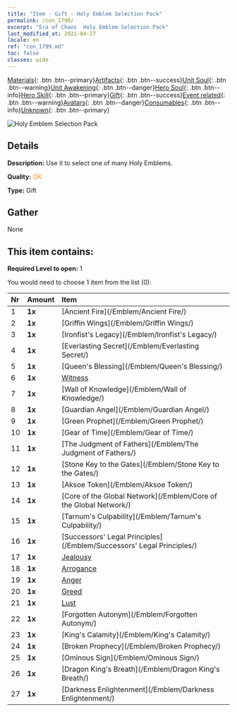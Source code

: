 ```yaml
---
title: "Item - Gift - Holy Emblem Selection Pack"
permalink: /con_1799/
excerpt: "Era of Chaos  Holy Emblem Selection Pack"
last_modified_at: 2021-04-27
locale: en
ref: "con_1799.md"
toc: false
classes: wide
---
```

 [Materials](/Items/){: .btn .btn--primary}[Artifacts](/Items/Artifacts/){: .btn .btn--success}[Unit Soul](/Items/UnitSoul/){: .btn .btn--warning}[Unit Awakening](/Items/UnitAwakening/){: .btn .btn--danger}[Hero Soul](/Items/HeroSoul/){: .btn .btn--info}[Hero Skill](/Items/HeroSkill/){: .btn .btn--primary}[Gift](/Items/Gift/){: .btn .btn--success}[Event related](/Items/Events/){: .btn .btn--warning}[Avatars](/Items/Avatars/){: .btn .btn--danger}[Consumables](/Items/Consumables/){: .btn .btn--info}[Unknown](/Items/Unknown/){: .btn .btn--primary}

 ![Holy Emblem Selection Pack](/images/t/i_907089.png)

## Details
 **Description:** Use it to select one of many Holy Emblems.

 **Quality:** <span style="color: #FF8C00">OK</span>

 **Type:** Gift

## Gather

  None

## This item contains:

 **Required Level to open:** 1

 You would need to choose 1 item from the list (0):

  | Nr | Amount |     Item    |
  |:---|:-------|:------------|
  | 1 |  **1x** | [Ancient Fire](/Emblem/Ancient Fire/) |  | 
  | 2 |  **1x** | [Griffin Wings](/Emblem/Griffin Wings/) |  | 
  | 3 |  **1x** | [Ironfist's Legacy](/Emblem/Ironfist's Legacy/) |  | 
  | 4 |  **1x** | [Everlasting Secret](/Emblem/Everlasting Secret/) |  | 
  | 5 |  **1x** | [Queen's Blessing](/Emblem/Queen's Blessing/) |  | 
  | 6 |  **1x** | [Witness](/Emblem/Witness/) |  | 
  | 7 |  **1x** | [Wall of Knowledge](/Emblem/Wall of Knowledge/) |  | 
  | 8 |  **1x** | [Guardian Angel](/Emblem/Guardian Angel/) |  | 
  | 9 |  **1x** | [Green Prophet](/Emblem/Green Prophet/) |  | 
  | 10 |  **1x** | [Gear of Time](/Emblem/Gear of Time/) |  | 
  | 11 |  **1x** | [The Judgment of Fathers](/Emblem/The Judgment of Fathers/) |  | 
  | 12 |  **1x** | [Stone Key to the Gates](/Emblem/Stone Key to the Gates/) |  | 
  | 13 |  **1x** | [Aksoe Token](/Emblem/Aksoe Token/) |  | 
  | 14 |  **1x** | [Core of the Global Network](/Emblem/Core of the Global Network/) |  | 
  | 15 |  **1x** | [Tarnum's Culpability](/Emblem/Tarnum's Culpability/) |  | 
  | 16 |  **1x** | [Successors' Legal Principles](/Emblem/Successors' Legal Principles/) |  | 
  | 17 |  **1x** | [Jealousy](/Emblem/Jealousy/) |  | 
  | 18 |  **1x** | [Arrogance](/Emblem/Arrogance/) |  | 
  | 19 |  **1x** | [Anger](/Emblem/Anger/) |  | 
  | 20 |  **1x** | [Greed](/Emblem/Greed/) |  | 
  | 21 |  **1x** | [Lust](/Emblem/Lust/) |  | 
  | 22 |  **1x** | [Forgotten Autonym](/Emblem/Forgotten Autonym/) |  | 
  | 23 |  **1x** | [King's Calamity](/Emblem/King's Calamity/) |  | 
  | 24 |  **1x** | [Broken Prophecy](/Emblem/Broken Prophecy/) |  | 
  | 25 |  **1x** | [Ominous Sign](/Emblem/Ominous Sign/) |  | 
  | 26 |  **1x** | [Dragon King's Breath](/Emblem/Dragon King's Breath/) |  | 
  | 27 |  **1x** | [Darkness Enlightenment](/Emblem/Darkness Enlightenment/) |  | 
